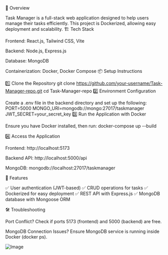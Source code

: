 🚀 Overview

Task Manager is a full-stack web application designed to help users manage their tasks efficiently. This project is Dockerized, allowing easy deployment and scalability.
🏗 Tech Stack

Frontend: React.js, Tailwind CSS, Vite

Backend: Node.js, Express.js

Database: MongoDB

Containerization: Docker, Docker Compose
📦 Setup Instructions

1️⃣ Clone the Repository
git clone https://github.com/your-username/Task-Manager-repo.git
cd Task-Manager-repo
2️⃣ Environment Configuration

Create a .env file in the backend directory and set up the following:
PORT=5000
MONGO_URI=mongodb://mongo:27017/taskmanager
JWT_SECRET=your_secret_key
3️⃣ Run the Application with Docker

Ensure you have Docker installed, then run:
docker-compose up --build

4️⃣ Access the Application

Frontend: http://localhost:5173

Backend API: http://localhost:5000/api

MongoDB: mongodb://localhost:27017/taskmanager

🚀 Features

✅ User authentication (JWT-based)
✅ CRUD operations for tasks
✅ Dockerized for easy deployment
✅ REST API with Express.js
✅ MongoDB database with Mongoose ORM

🛠 Troubleshooting

Port Conflict? Check if ports 5173 (frontend) and 5000 (backend) are free.

MongoDB Connection Issues? Ensure MongoDB service is running inside Docker (docker ps).


![Image](https://github.com/user-attachments/assets/51645f80-e631-44a8-9aad-2670eb6c3a11)


